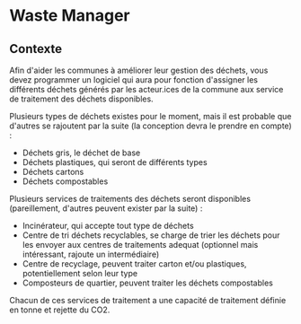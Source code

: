 # Waste Manager

## Contexte
Afin d'aider les communes à améliorer leur gestion des déchets, vous devez programmer
un logiciel qui aura pour fonction d'assigner les différents déchets générés par les
acteur.ices de la commune aux service de traitement des déchets disponibles.

Plusieurs types de déchets existes pour le moment, mais il est probable que d'autres 
se rajoutent par la suite (la conception devra le prendre en compte) :
* Déchets gris, le déchet de base
* Déchets plastiques, qui seront de différents types
* Déchets cartons
* Déchets compostables

Plusieurs services de traitements des déchets seront disponibles (pareillement, d'autres peuvent exister par la suite) :
* Incinérateur, qui accepte tout type de déchets
* Centre de tri déchets recyclables, se charge de trier les déchets pour les envoyer aux centres de traitements adequat (optionnel mais intéressant, rajoute un intermédiaire)
* Centre de recyclage, peuvent traiter carton et/ou plastiques, potentiellement selon leur type
* Composteurs de quartier, peuvent traiter les déchets compostables

Chacun de ces services de traitement a une capacité de traitement définie en tonne et rejette du CO2.

